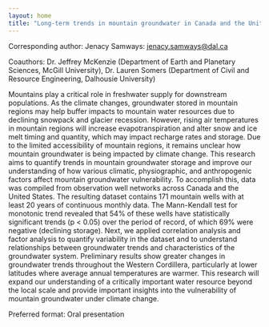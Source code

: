 ```yaml
---
layout: home
title: "Long-term trends in mountain groundwater in Canada and the United States"
---
```



Corresponding author: Jenacy Samways: jenacy.samways@dal.ca

Coauthors: Dr. Jeffrey McKenzie (Department of Earth and Planetary Sciences, McGill University), Dr. Lauren Somers (Department of Civil and Resource Engineering, Dalhousie University) 

Mountains play a critical role in freshwater supply for downstream populations. As the climate changes, groundwater stored in mountain regions may help buffer impacts to mountain water resources due to declining snowpack and glacier recession. However, rising air temperatures in mountain regions will increase evapotranspiration and alter snow and ice melt timing and quantity, which may impact recharge rates and storage. Due to the limited accessibility of mountain regions, it remains unclear how mountain groundwater is being impacted by climate change. This research aims to quantify trends in mountain groundwater storage and improve our understanding of how various climatic, physiographic, and anthropogenic factors affect mountain groundwater vulnerability. To accomplish this, data was compiled from observation well networks across Canada and the United States. The resulting dataset contains 171 mountain wells with at least 20 years of continuous monthly data. The Mann-Kendall test for monotonic trend revealed that 54% of these wells have statistically significant trends (p < 0.05) over the period of record, of which 69% were negative (declining storage). Next, we applied correlation analysis and factor analysis to quantify variability in the dataset and to understand relationships between groundwater trends and characteristics of the groundwater system. Preliminary results show greater changes in groundwater trends throughout the Western Cordillera, particularly at lower latitudes where average annual temperatures are warmer. This research will expand our understanding of a critically important water resource beyond the local scale and provide important insights into the vulnerability of mountain groundwater under climate change.

Preferred format: Oral presentation
